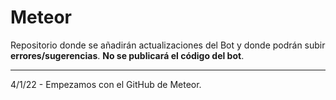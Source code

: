 # Meteor

Repositorio donde se añadirán actualizaciones del Bot y donde podrán subir **errores/sugerencias**. __No se publicará el código del bot__.

---------------------------------------------------------------------------------------------------------------------------------------------

4/1/22 - Empezamos con el GitHub de Meteor.
